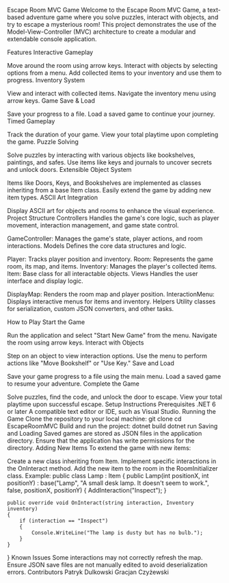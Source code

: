 Escape Room MVC Game
Welcome to the Escape Room MVC Game, a text-based adventure game where you solve puzzles, interact with objects, and try to escape a mysterious room! This project demonstrates the use of the Model-View-Controller (MVC) architecture to create a modular and extendable console application.

Features
Interactive Gameplay

Move around the room using arrow keys.
Interact with objects by selecting options from a menu.
Add collected items to your inventory and use them to progress.
Inventory System

View and interact with collected items.
Navigate the inventory menu using arrow keys.
Game Save & Load

Save your progress to a file.
Load a saved game to continue your journey.
Timed Gameplay

Track the duration of your game.
View your total playtime upon completing the game.
Puzzle Solving

Solve puzzles by interacting with various objects like bookshelves, paintings, and safes.
Use items like keys and journals to uncover secrets and unlock doors.
Extensible Object System

Items like Doors, Keys, and Bookshelves are implemented as classes inheriting from a base Item class.
Easily extend the game by adding new item types.
ASCII Art Integration

Display ASCII art for objects and rooms to enhance the visual experience.
Project Structure
Controllers
Handles the game's core logic, such as player movement, interaction management, and game state control.

GameController: Manages the game's state, player actions, and room interactions.
Models
Defines the core data structures and logic.

Player: Tracks player position and inventory.
Room: Represents the game room, its map, and items.
Inventory: Manages the player's collected items.
Item: Base class for all interactable objects.
Views
Handles the user interface and display logic.

DisplayMap: Renders the room map and player position.
InteractionMenu: Displays interactive menus for items and inventory.
Helpers
Utility classes for serialization, custom JSON converters, and other tasks.

How to Play
Start the Game

Run the application and select "Start New Game" from the menu.
Navigate the room using arrow keys.
Interact with Objects

Step on an object to view interaction options.
Use the menu to perform actions like "Move Bookshelf" or "Use Key."
Save and Load

Save your game progress to a file using the main menu.
Load a saved game to resume your adventure.
Complete the Game

Solve puzzles, find the code, and unlock the door to escape.
View your total playtime upon successful escape.
Setup Instructions
Prerequisites
.NET 6 or later
A compatible text editor or IDE, such as Visual Studio.
Running the Game
Clone the repository to your local machine:
git clone <repository-url>
cd EscapeRoomMVC
Build and run the project:
dotnet build
dotnet run
Saving and Loading
Saved games are stored as JSON files in the application directory.
Ensure that the application has write permissions for the directory.
Adding New Items
To extend the game with new items:

Create a new class inheriting from Item.
Implement specific interactions in the OnInteract method.
Add the new item to the room in the RoomInitializer class.
Example:
public class Lamp : Item
{
    public Lamp(int positionX, int positionY)
        : base("Lamp", "A small desk lamp. It doesn't seem to work.", false, positionX, positionY)
    {
        AddInteraction("Inspect");
    }

    public override void OnInteract(string interaction, Inventory inventory)
    {
        if (interaction == "Inspect")
        {
            Console.WriteLine("The lamp is dusty but has no bulb.");
        }
    }
}
Known Issues
Some interactions may not correctly refresh the map.
Ensure JSON save files are not manually edited to avoid deserialization errors.
Contributors
Patryk Dulkowski
Gracjan Czyżewski
